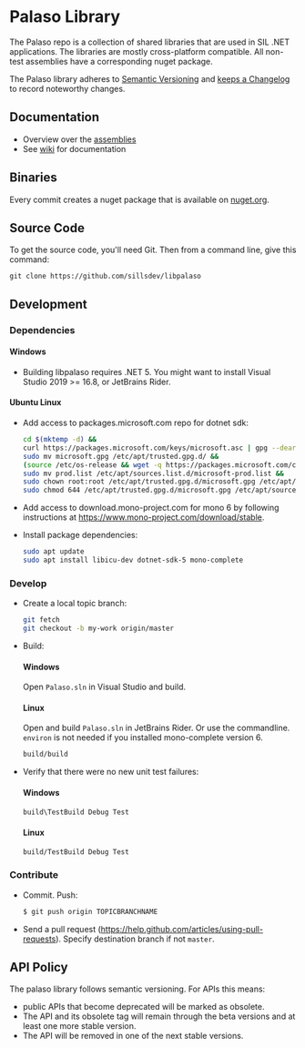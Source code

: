 # Palaso Library

The Palaso repo is a collection of shared libraries that are used in SIL .NET applications. The
libraries are mostly cross-platform compatible. All non-test assemblies have a corresponding nuget
package.

The Palaso library adheres to [Semantic Versioning](http://semver.org/) and
[keeps a Changelog](http://keepachangelog.com/) to record noteworthy changes.

## Documentation

- Overview over the [assemblies](https://github.com/sillsdev/libpalaso/wiki/Assemblies)
- See [wiki](https://github.com/sillsdev/libpalaso/wiki) for documentation

## Binaries

Every commit creates a nuget package that is available on [nuget.org](https://www.nuget.org).

## Source Code

To get the source code, you'll need Git. Then from a command line, give this command:

`git clone https://github.com/sillsdev/libpalaso`

## Development

### Dependencies

#### Windows

- Building libpalaso requires .NET 5. You might want to
  install Visual Studio 2019 >= 16.8, or JetBrains Rider.

#### Ubuntu Linux

- Add access to packages.microsoft.com repo for dotnet sdk:

  ```bash
  cd $(mktemp -d) &&
  curl https://packages.microsoft.com/keys/microsoft.asc | gpg --dearmor > microsoft.gpg &&
  sudo mv microsoft.gpg /etc/apt/trusted.gpg.d/ &&
  (source /etc/os-release && wget -q https://packages.microsoft.com/config/${ID}/${VERSION_ID}/prod.list -O prod.list) &&
  sudo mv prod.list /etc/apt/sources.list.d/microsoft-prod.list &&
  sudo chown root:root /etc/apt/trusted.gpg.d/microsoft.gpg /etc/apt/sources.list.d/microsoft-prod.list &&
  sudo chmod 644 /etc/apt/trusted.gpg.d/microsoft.gpg /etc/apt/sources.list.d/microsoft-prod.list
  ```

- Add access to download.mono-project.com for mono 6 by following instructions at <https://www.mono-project.com/download/stable>.

- Install package dependencies:

  ```bash
  sudo apt update
  sudo apt install libicu-dev dotnet-sdk-5 mono-complete
  ```

### Develop

- Create a local topic branch:

  ```bash
  git fetch
  git checkout -b my-work origin/master
  ```

- Build:

  #### Windows

  Open `Palaso.sln` in Visual Studio and build.

  #### Linux

  Open and build `Palaso.sln` in JetBrains Rider.
  Or use the commandline. `environ` is not needed if you installed mono-complete version 6.

  ```bash
  build/build
  ```

- Verify that there were no new unit test failures:

  #### Windows

  ```bash
  build\TestBuild Debug Test
  ```

  #### Linux

  ```bash
  build/TestBuild Debug Test
  ```

### Contribute

- Commit. Push:

  ```bash
  $ git push origin TOPICBRANCHNAME
  ```

- Send a pull request (<https://help.github.com/articles/using-pull-requests>). Specify destination branch if not `master`.

## API Policy

The palaso library follows semantic versioning. For APIs this means:

- public APIs that become deprecated will be marked as obsolete.
- The API and its obsolete tag will remain through the beta versions and at least one more stable version.
- The API will be removed in one of the next stable versions.
